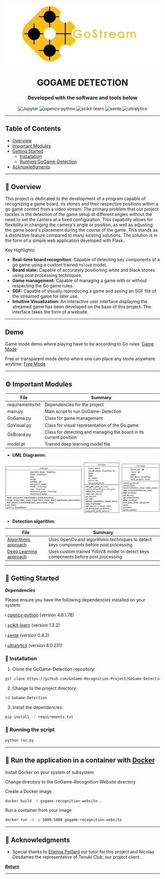 
<div align="center">
    <img src="static/GoStreamLogoTitleRight.png" width=500>
    <h1>GOGAME DETECTION</h1>

<h3>Developed with the software and tools below</h3>
<p align="center">
    <img src="https://img.shields.io/badge/Jupyter-F37626.svg?style=flat-square&logo=Jupyter&logoColor=white" alt="Jupyter" />
    <img src="https://img.shields.io/badge/opencv--python-4.8.1.78-blue?style=flat-square&logo=opencv" alt="opencv-python" />
    <img src="https://img.shields.io/badge/scikit--learn-1.3.2-orange?style=flat-square&logo=scikit-learn" alt="scikit-learn" />
    <img src="https://img.shields.io/badge/sente-0.4.2-yellow?style=flat-square&logoColor=white" alt="sente" />
    <img src="https://img.shields.io/badge/ultralytics-8.0.231-brightgreen?style=flat-square&logoColor=white" alt="ultralytics" />
</p>
</div>

---

## Table of Contents
- [Overview](#overview)
- [Important Modules](#modules)
- [Getting Started](#getting-started)
    - [Installation](#installation)
    - [Running GoGame-Detection](#running-gogame-detection)
- [Acknowledgments](#acknowledgments)


---


## 📍 Overview

This project is dedicated to the development of a program capable of recognizing a game board, its stones and their respective positions within a go game context from a video stream.
The primary problem that our project tackles is the detection of the game setup at different angles without the need to set the camera at a fixed configuration. This capability allows for flexibility in changing the camera's angle or position, as well as adjusting the game board's placement during the course of the game. This stands as a distinctive feature compared to many existing solutions. The solution is in the form of a simple web application developed with Flask.


Key Highlights:
- **Real-time board recognition:** Capable of detecting key components of a go game using a custom trained `Yolov8` model.
- **Board state:** Capable of accurately positioning white and black stones using post processing techniques.
- **Game management:** Capable of managing a game with or without respecting the Go game rules.
- **SGF:**  Capable of visually reproducing a game and saving an SGF file of the streamed game for later use. 
- **Intuitive Visualization:** An interactive user interface displaying the streamed game has been developed on the base of this project. The interface takes the form of a website.

---


## Demo
Game mode demo where playing have to be according to Go rules: 
[Game Mode](static/game_mode.mp4)

Free or transparent mode demo where one can place any stone anywhere anytime: 
[Free Mode](static/free_mode.mp4)



---


## ⚙️ Important Modules


| File                             | Summary                                                               |
| ---                              | ---                                                                   |
| requirements.txt                 | Dependencies for the project                                          |
| main.py                          | Main script to run GoGame-Detection                                   |
| GoGame.py                        | Class for game management                                             |
| GoVisual.py                      | Class for visual representation of the Go game                        |
| GoBoard.py                       | Class for detecting and managing the board in its current position    |
| model.pt                         | Trained deep learning model file                                      |

- **UML Diagramm:**
<div align="center">
    <img src="static/classes.png" width=700>
</div>

- **Detection algorithm:**

  
| File                             | Summary                                                               |
| ---                                                                                                                                                                            | ---                                                                                             |
| [Algorithmic approach](https://github.com/GoGame-Recognition-Project/GoGame-Detection/blob/main/Notebooks_to_explain_detection/Algorithmic_approach_to_detect_a_go_board.ipynb)| Uses OpenCv and algorithmic techniques to detect keys components before post processing    |
| [Deep Learning approach](https://github.com/GoGame-Recognition-Project/GoGame-Detection/blob/main/Notebooks_to_explain_detection/Go_board_detection.ipynb)                     | Uses custom trained YoloV8 model to detect keys components before post processing               |

---

## 🚀 Getting Started

***Dependencies***

Please ensure you have the following dependencies installed on your system:

ℹ️ [opencv-python](https://pypi.org/project/opencv-python/) (version 4.8.1.78)

ℹ️ [scikit-learn](https://scikit-learn.org/stable/install.html) (version 1.3.2)

ℹ️ [sente](https://pypi.org/project/sente/) (version 0.4.2)

ℹ️ [ultralytics](https://pypi.org/project/ultralytics/) (version 8.0.231)

### 🔧 Installation

1. Clone the GoGame-Detection repository:
```sh
git clone https://github.com/GoGame-Recognition-Project/GoGame-Detection.git
```

2. Change to the project directory:
```sh
cd GoGame-Detection
```

3. Install the dependencies:
```sh
pip install -r requirements.txt
```


### 🤖 Running the script

```sh
python run.py
```

---

## 🐋 Run the application in a container with [Docker](https://www.docker.com/)
Install Docker on your system of subsystem

Change directory to the GoGame-Recognition-Website directory

Create a Docker image
```sh
docker build -t gogame-recognition-website .
```
Run a container from your image
```sh
docker run -d -p 5000:5000 gogame-recognition-website
```

---

## 👏 Acknowledgments

- Special thanks to [Etienne Peillard](https://github.com/EPeillard) our tutor for this project and Nicolas Desdames the representative of Tenuki Club, our project client.

[**Return**](#Top)

---

